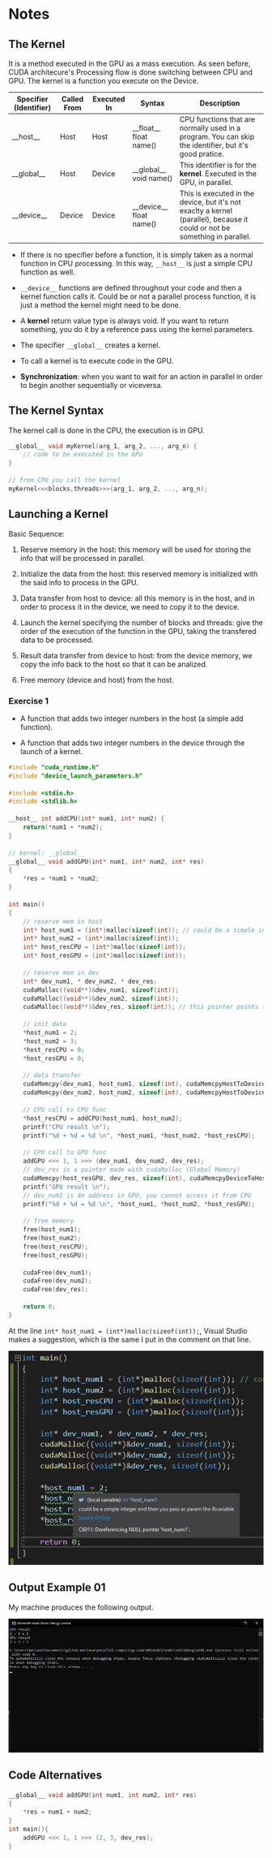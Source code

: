 # Notes

## The Kernel

It is a method executed in the GPU as a mass execution. As seen before, CUDA architecure's Processing flow is done switching between CPU and GPU. The kernel is a function you execute on the Device.

Specifier (Identifier) | Called From | Executed In | Syntax | Description |
| ---- | ---- | ---- | ---- | ---- |
| \_\_host\_\_ | Host | Host | \_\_float\_\_ float name() | CPU functions that are normally used in a program. You can skip the identifier, but it's good pratice. |
| \_\_global\_\_ | Host | Device | \_\_global\_\_ void name() | This identifier is for the **kernel**. Executed in the GPU, in parallel. |
| \_\_device\_\_ | Device | Device | \_\_device\_\_ float name() | This is executed in the device, but it's not exaclty a kernel (parallel), because it could or not be something in parallel. |

- If there is no specifier before a function, it is simply taken as a normal function in CPU processing. In this way, `__host__` is just a simple CPU function as well.

- `__device__` functions are defined throughout your code and then a kernel function calls it. Could be or not a parallel process function, it is just a method the kernel might need to be done.

- A **kernel** return value type is always void. If you want to return something, you do it by a reference pass using the kernel parameters.

- The specifier `__global__` creates a kernel.

- To call a kernel is to execute code in the GPU.

- **Synchronization**: when you want to wait for an action in parallel in order to begin another sequentially or viceversa.

## The Kernel Syntax

The kernel call is done in the CPU, the execution is in GPU.

```c++
__global__ void myKernel(arg_1, arg_2, ..., arg_n) {
    // code to be executed in the GPU
}

// from CPU you call the kernel
myKernel<<<blocks,threads>>>(arg_1, arg_2, ..., arg_n);
```

## Launching a Kernel

Basic Sequence:

1. Reserve memory in the host: this memory will be used for storing the info that will be processed in parallel.

2. Initialize the data from the host: this reserved memory is initialized with the said info to process in the GPU.

3. Data transfer from host to device: all this memory is in the host, and in order to process it in the device, we need to copy it to the device.

4. Launch the kernel specifying the number of blocks and threads: give the order of the execution of the function in the GPU, taking the transfered data to be processed.

5. Result data transfer from device to host: from the device memory, we copy the info back to the host so that it can be analized.

6. Free memory (device and host) from the host.

### Exercise 1

- A function that adds two integer numbers in the host (a simple add function).

- A function that adds two integer numbers in the device through the launch of a kernel.

```c++
#include "cuda_runtime.h"
#include "device_launch_parameters.h"

#include <stdio.h>
#include <stdlib.h>

__host__ int addCPU(int* num1, int* num2) {
    return(*num1 + *num2);
}

// kernel: __global__
__global__ void addGPU(int* num1, int* num2, int* res)
{
    *res = *num1 + *num2;
}

int main()
{
    // reserve mem in host
    int* host_num1 = (int*)malloc(sizeof(int)); // could be a simple integer and then you pass as param the &variable
    int* host_num2 = (int*)malloc(sizeof(int));
    int* host_resCPU = (int*)malloc(sizeof(int));
    int* host_resGPU = (int*)malloc(sizeof(int));

    // reserve mem in dev
    int* dev_num1, * dev_num2, * dev_res;
    cudaMalloc((void**)&dev_num1, sizeof(int));
    cudaMalloc((void**)&dev_num2, sizeof(int));
    cudaMalloc((void**)&dev_res, sizeof(int)); // this pointer points to an address in the device

    // init data
    *host_num1 = 2;
    *host_num2 = 3;
    *host_resCPU = 0;
    *host_resGPU = 0;

    // data transfer
    cudaMemcpy(dev_num1, host_num1, sizeof(int), cudaMemcpyHostToDevice);
    cudaMemcpy(dev_num2, host_num2, sizeof(int), cudaMemcpyHostToDevice);

    // CPU call to CPU func
    *host_resCPU = addCPU(host_num1, host_num2);
    printf("CPU result \n");
    printf("%d + %d = %d \n", *host_num1, *host_num2, *host_resCPU);

    // CPU call to GPU func
    addGPU <<< 1, 1 >>> (dev_num1, dev_num2, dev_res);
    // dev_res is a pointer made with cudaMalloc (Global Memory)
    cudaMemcpy(host_resGPU, dev_res, sizeof(int), cudaMemcpyDeviceToHost);
    printf("GPU result \n");
    // dev_num1 is án address in GPU, you cannot access it from CPU
    printf("%d + %d = %d \n", *host_num1, *host_num2, *host_resGPU);

    // free memory
    free(host_num1);
    free(host_num2);
    free(host_resCPU);
    free(host_resGPU);

    cudaFree(dev_num1);
    cudaFree(dev_num2);
    cudaFree(dev_res);

    return 0;
}
```

At the line `int* host_num1 = (int*)malloc(sizeof(int));`, Visual Studio makes a suggestion, which is the same I put in the comment on that line. <br />

![image](https://github.com/the-other-mariana/parallel-computing-cuda/blob/master/08162021/alt01.png?raw=true) <br />

## Output Example 01

My machine produces the following output. <br />

![image](https://github.com/the-other-mariana/parallel-computing-cuda/blob/master/08162021/out-ex01.png?raw=true) <br />

## Code Alternatives

```c++
__global__ void addGPU(int num1, int num2, int* res)
{
    *res = num1 + num2;
}
int main(){
    addGPU <<< 1, 1 >>> (2, 3, dev_res);
}
```